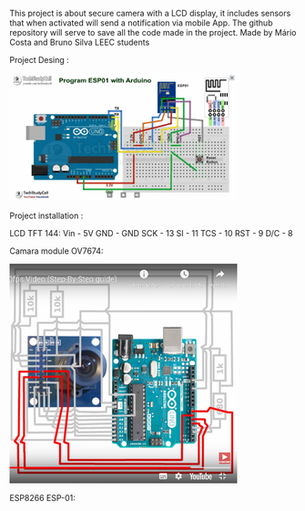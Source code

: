 This project is about secure camera with a LCD display, it includes sensors that when activated will send a notification via mobile App.
The github repository will serve to save all the code made in the project.
Made by Mário Costa and Bruno Silva
LEEC students

Project Desing :

<img src = "imagens/indice.PNG" width = "400" >


Project installation : 

LCD TFT 144:
  Vin - 5V
  GND - GND
  SCK - 13
  SI - 11
  TCS - 10
  RST - 9
  D/C - 8
  
Camara module OV7674:
  
<img src = "imagens/OV7670module.PNG" width = "400" >

ESP8266 ESP-01:

